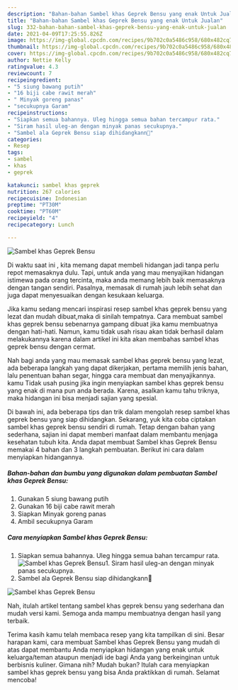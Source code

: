 ```yaml
---
description: "Bahan-bahan Sambel khas Geprek Bensu yang enak Untuk Jualan"
title: "Bahan-bahan Sambel khas Geprek Bensu yang enak Untuk Jualan"
slug: 332-bahan-bahan-sambel-khas-geprek-bensu-yang-enak-untuk-jualan
date: 2021-04-09T17:25:55.826Z
image: https://img-global.cpcdn.com/recipes/9b702c0a5486c958/680x482cq70/sambel-khas-geprek-bensu-foto-resep-utama.jpg
thumbnail: https://img-global.cpcdn.com/recipes/9b702c0a5486c958/680x482cq70/sambel-khas-geprek-bensu-foto-resep-utama.jpg
cover: https://img-global.cpcdn.com/recipes/9b702c0a5486c958/680x482cq70/sambel-khas-geprek-bensu-foto-resep-utama.jpg
author: Nettie Kelly
ratingvalue: 4.3
reviewcount: 7
recipeingredient:
- "5 siung bawang putih"
- "16 biji cabe rawit merah"
- " Minyak goreng panas"
- "secukupnya Garam"
recipeinstructions:
- "Siapkan semua bahannya. Uleg hingga semua bahan tercampur rata."
- "Siram hasil uleg-an dengan minyak panas secukupnya."
- "Sambel ala Geprek Bensu siap dihidangkann🥰"
categories:
- Resep
tags:
- sambel
- khas
- geprek

katakunci: sambel khas geprek 
nutrition: 267 calories
recipecuisine: Indonesian
preptime: "PT30M"
cooktime: "PT60M"
recipeyield: "4"
recipecategory: Lunch

---
```



![Sambel khas Geprek Bensu](https://img-global.cpcdn.com/recipes/9b702c0a5486c958/680x482cq70/sambel-khas-geprek-bensu-foto-resep-utama.jpg)

Di waktu  saat ini , kita memang dapat membeli hidangan jadi tanpa perlu repot memasaknya dulu. Tapi, untuk anda yang mau menyajikan hidangan istimewa pada orang tercinta, maka anda memang lebih baik memasaknya dengan tangan sendiri. Pasalnya, memasak di rumah jauh lebih sehat dan juga dapat menyesuaikan dengan kesukaan keluarga.

Jika kamu sedang mencari inspirasi resep sambel khas geprek bensu yang lezat dan mudah dibuat,maka di sinilah tempatnya. Cara membuat sambel khas geprek bensu  sebenarnya gampang dibuat jika kamu membuatnya dengan hati-hati. Namun, kamu tidak usah risau akan tidak berhasil dalam melakukannya 
karena dalam artikel ini kita akan membahas sambel khas geprek bensu dengan cermat.  



Nah bagi anda yang mau memasak sambel khas geprek bensu yang lezat, ada beberapa langkah yang dapat dikerjakan, pertama memilih jenis bahan, lalu penentuan bahan segar, hingga cara membuat dan menyajikannya. kamu Tidak usah pusing jika ingin menyiapkan sambel khas geprek bensu yang enak di mana pun anda berada. Karena, asalkan kamu  tahu triknya, maka hidangan ini bisa menjadi sajian yang spesial.

Di bawah ini, ada beberapa tips dan trik dalam mengolah resep sambel khas geprek bensu yang siap dihidangkan. Sekarang, yuk kita coba ciptakan sambel khas geprek bensu sendiri di rumah. Tetap dengan bahan yang sederhana, sajian ini dapat memberi manfaat dalam membantu menjaga kesehatan tubuh kita. Anda dapat membuat Sambel khas Geprek Bensu memakai 4 bahan dan 3 langkah pembuatan. Berikut ini cara dalam menyiapkan hidangannya.

<!--inarticleads1-->

##### Bahan-bahan dan bumbu yang digunakan dalam pembuatan Sambel khas Geprek Bensu:

1. Gunakan 5 siung bawang putih
1. Gunakan 16 biji cabe rawit merah
1. Siapkan  Minyak goreng panas
1. Ambil secukupnya Garam




<!--inarticleads2-->

##### Cara menyiapkan Sambel khas Geprek Bensu:

1. Siapkan semua bahannya. Uleg hingga semua bahan tercampur rata.
<img src="https://img-global.cpcdn.com/steps/37fcbd078287fbde/160x128cq70/sambel-khas-geprek-bensu-langkah-memasak-1-foto.jpg" alt="Sambel khas Geprek Bensu">1. Siram hasil uleg-an dengan minyak panas secukupnya.
1. Sambel ala Geprek Bensu siap dihidangkann🥰
<img src="https://img-global.cpcdn.com/steps/baebbccbf70af393/160x128cq70/sambel-khas-geprek-bensu-langkah-memasak-3-foto.jpg" alt="Sambel khas Geprek Bensu">



Nah, itulah artikel tentang  sambel khas geprek bensu  yang sederhana dan mudah versi kami. Semoga anda mampu membuatnya dengan hasil yang terbaik. 

Terima kasih kamu telah membaca resep yang kita tampilkan di sini. Besar harapan kami, cara membuat  Sambel khas Geprek Bensu yang mudah di atas dapat membantu Anda menyiapkan hidangan yang enak untuk keluarga/teman ataupun menjadi ide bagi Anda yang berkeinginan untuk berbisnis kuliner. Gimana nih? Mudah bukan? Itulah cara menyiapkan sambel khas geprek bensu yang bisa Anda praktikkan di rumah. Selamat mencoba!

